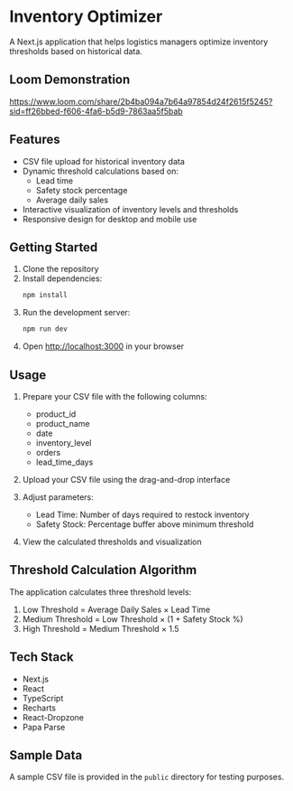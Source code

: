 # Inventory Optimizer

A Next.js application that helps logistics managers optimize inventory thresholds based on historical data.

## Loom Demonstration
https://www.loom.com/share/2b4ba094a7b64a97854d24f2615f5245?sid=ff26bbed-f606-4fa6-b5d9-7863aa5f5bab

## Features

- CSV file upload for historical inventory data
- Dynamic threshold calculations based on:
  - Lead time
  - Safety stock percentage
  - Average daily sales
- Interactive visualization of inventory levels and thresholds
- Responsive design for desktop and mobile use

## Getting Started

1. Clone the repository
2. Install dependencies:
   ```bash
   npm install
   ```
3. Run the development server:
   ```bash
   npm run dev
   ```
4. Open [http://localhost:3000](http://localhost:3000) in your browser

## Usage

1. Prepare your CSV file with the following columns:
   - product_id
   - product_name
   - date
   - inventory_level
   - orders
   - lead_time_days

2. Upload your CSV file using the drag-and-drop interface

3. Adjust parameters:
   - Lead Time: Number of days required to restock inventory
   - Safety Stock: Percentage buffer above minimum threshold

4. View the calculated thresholds and visualization

## Threshold Calculation Algorithm

The application calculates three threshold levels:

1. Low Threshold = Average Daily Sales × Lead Time
2. Medium Threshold = Low Threshold × (1 + Safety Stock %)
3. High Threshold = Medium Threshold × 1.5

## Tech Stack

- Next.js
- React
- TypeScript
- Recharts
- React-Dropzone
- Papa Parse

## Sample Data

A sample CSV file is provided in the `public` directory for testing purposes.
